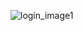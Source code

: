 ![login_image1](https://github.com/Mathiveendhan/One-piece-webpage/assets/113008726/915fc01c-0c6d-4878-9153-fde0dd7e0181)
